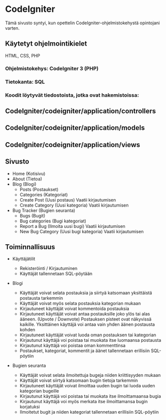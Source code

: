 # CodeIgniter
Tämä sivusto syntyi, kun opettelin CodeIgniter-ohjelmistokehystä opintojani varten.

## Käytetyt ohjelmointikielet
HTML, CSS, PHP

### Ohjelmistokehys: CodeIgniter 3 (PHP)
### Tietokanta: SQL
### Koodit löytyvät tiedostoista, jotka ovat hakemistoissa:
## CodeIgniter/codeigniter/application/controllers
## CodeIgniter/codeigniter/application/models
## CodeIgniter/codeigniter/application/views
## Sivusto
* Home (Kotisivu)
* About (Tietoa)
* Blog (Blogi)
  * Posts (Postaukset)
  * Categories (Kategoriat)
  * Create Post (Uusi postaus) Vaatii kirjautumisen
  * Create Category (Uusi kategoria) Vaatii kirjautumisen
* Bug Tracker (Bugien seuranta)
  * Bugs (Bugit)
  * Bug categories (Bugi kategoriat)
  * Report a Bug (Ilmoita uusi bugi) Vaatii kirjautumisen
  * New Bug Category (Uusi bugi kategoria) Vaatii kirjautumisen

## Toiminnallisuus
* Käyttäjätilit
  * Rekisteröinti / Kirjautuminen
  * Käyttäjät tallennetaan SQL-pöytään

* Blogi
  * Käyttäjät voivat selata postauksia ja siirtyä katsomaan yksittäistä postausta tarkemmin
  * Käyttäjät voivat myös selata postauksia kategorian mukaan
  * Kirjautuneet käyttäjät voivat kommentoida postauksia
  * Kirjautuneet käyttäjät voivat antaa postauksille joko ylös tai alas ääneen. (Upvote / Downvote) Postauksen pisteet ovat näkyvissä kaikille. Yksittäinen käyttäjä voi antaa vain yhden äänen postausta kohden
  * Kirjautuneet käyttäjät voivat luoda oman postauksen tai kategorian
  * Kirjautunut käyttäjä voi poistaa tai muokata itse luomaansa postausta
  * Kirjautunut käyttäjä voi poistaa oman kommenttinsa
  * Postaukset, kategoriat, kommentit ja äänet tallennetaan erillisiin SQL-pöytiin

* Bugien seuranta
  * Käyttäjät voivat selata ilmoitettuja bugeja niiden kriittisyyden mukaan
  * Käyttäjät voivat siirtyä katsomaan bugin tietoja tarkemmin
  * Kirjautuneet käyttäjät voivat ilmoittaa uuden bugin tai luoda uuden kategorian bugeille
  * Kirjautunut käyttäjä voi poistaa tai muokata itse ilmoittamaansa bugia
  * Kirjautunut käyttäjä voi myös merkata itse ilmoittamansa bugin korjatuksi
  * Ilmoitetut bugit ja niiden kategoriat tallennetaan erillisiin SQL-pöytiin

